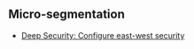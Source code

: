 ## Micro-segmentation
* [Deep Security: Configure east-west security][1]

[1]: https://help.deepsecurity.trendmicro.com/20_0/on-premise/appliance-nsxt3x-east-west.html


